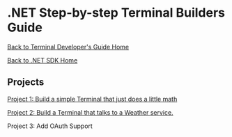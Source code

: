 


# .NET Step-by-step Terminal Builders Guide

[Back to Terminal Developer's Guide Home](https://github.com/Fr8org/Fr8Core/blob/FR-3375/Docs/ForDevelopers/DevelopmentGuides/TerminalDevelopmentGuide.md)

[Back to .NET SDK Home](https://github.com/Fr8org/Fr8Core/blob/master/Docs/ForDevelopers/SDK/.NET/Home.md)


Projects
---------

[Project 1: Build a simple Terminal that just does a little math](https://github.com/Fr8org/Fr8Core/blob/FR-3375/Docs/ForDevelopers/DevelopmentGuides/TerminalTutorial-Part%201.md)

[Project 2: Build a Terminal that talks to a Weather service.](https://github.com/Fr8org/Fr8Core/blob/FR-3375/Docs/ForDevelopers/DevelopmentGuides/TerminalTutorial-Part2.md)

Project 3: Add OAuth Support


